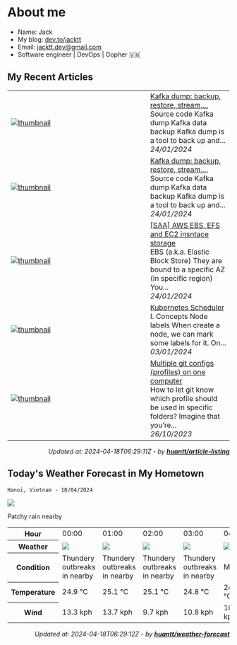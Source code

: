 # About me

- Name: Jack
- My blog: [dev.to/jacktt](https://dev.to/jacktt)
- Email: [jacktt.dev@gmail.com](mailto:jacktt.dev@gmail.com)
- Software engineer | DevOps | Gopher 🇻🇳

## My Recent Articles

<table>
        <tr>
            <td width="300px">
                <a href="https://dev.to/jacktt/kafka-dump-backup-restore-stream-40ai">
                    <img src="https://dynamic-thumbnail-dev-to.vercel.app/article/1740436/thumbnail?t=2024-04-18%2006%3a29%3a11.010495212%20%2b0000%20UTC%20m%3d%2b0.028013386" alt="thumbnail">
                </a>
            </td>
            <td>
                <a href="https://dev.to/jacktt/kafka-dump-backup-restore-stream-40ai">Kafka dump: backup, restore, stream,...</a>
                <div>Source code   Kafka dump           Kafka data backup   Kafka dump is a tool to back up and...</div>
                <div><i>24/01/2024</i></div>
            </td>
        </tr>
        <tr>
            <td width="300px">
                <a href="https://dev.to/jacktt/kafka-dump-backup-restore-stream-22hf">
                    <img src="https://dynamic-thumbnail-dev-to.vercel.app/article/1740117/thumbnail?t=2024-04-18%2006%3a29%3a11.010495212%20%2b0000%20UTC%20m%3d%2b0.028013386" alt="thumbnail">
                </a>
            </td>
            <td>
                <a href="https://dev.to/jacktt/kafka-dump-backup-restore-stream-22hf">Kafka dump: backup, restore, stream,...</a>
                <div>Source code   Kafka dump           Kafka data backup   Kafka dump is a tool to back up and...</div>
                <div><i>24/01/2024</i></div>
            </td>
        </tr>
        <tr>
            <td width="300px">
                <a href="https://dev.to/jacktt/saa-aws-storage-types-1noo">
                    <img src="https://dynamic-thumbnail-dev-to.vercel.app/article/1739612/thumbnail?t=2024-04-18%2006%3a29%3a11.010495212%20%2b0000%20UTC%20m%3d%2b0.028013386" alt="thumbnail">
                </a>
            </td>
            <td>
                <a href="https://dev.to/jacktt/saa-aws-storage-types-1noo">[SAA] AWS EBS, EFS and EC2 insntace storage</a>
                <div>EBS (a.k.a. Elastic Block Store)    They are bound to a specific AZ (in specific region) You...</div>
                <div><i>24/01/2024</i></div>
            </td>
        </tr>
        <tr>
            <td width="300px">
                <a href="https://dev.to/jacktt/kubernetes-scheduler-129i">
                    <img src="https://dynamic-thumbnail-dev-to.vercel.app/article/1715409/thumbnail?t=2024-04-18%2006%3a29%3a11.010495212%20%2b0000%20UTC%20m%3d%2b0.028013386" alt="thumbnail">
                </a>
            </td>
            <td>
                <a href="https://dev.to/jacktt/kubernetes-scheduler-129i">Kubernetes Scheduler</a>
                <div>I. Concepts            Node labels   When create a node, we can mark some labels for it. On...</div>
                <div><i>03/01/2024</i></div>
            </td>
        </tr>
        <tr>
            <td width="300px">
                <a href="https://dev.to/jacktt/multiple-git-configs-profiles-on-one-computer-2ik">
                    <img src="https://dynamic-thumbnail-dev-to.vercel.app/article/1646687/thumbnail?t=2024-04-18%2006%3a29%3a11.010495212%20%2b0000%20UTC%20m%3d%2b0.028013386" alt="thumbnail">
                </a>
            </td>
            <td>
                <a href="https://dev.to/jacktt/multiple-git-configs-profiles-on-one-computer-2ik">Multiple git configs (profiles) on one computer</a>
                <div>How to let git know which profile should be used in specific folders?   Imagine that you’re...</div>
                <div><i>26/10/2023</i></div>
            </td>
        </tr>
</table>

<div align="right">

*Updated at: 2024-04-18T06:29:11Z - by **[huantt/article-listing](https://github.com/huantt/article-listing)***

</div>


## Today's Weather Forecast in My Hometown



`Hanoi, Vietnam - 18/04/2024`

<img src="https://cdn.weatherapi.com/weather/64x64/day/176.png"/>

Patchy rain nearby


<table>
    <tr>
        <th>Hour</th>
        <td>00:00</td><td>01:00</td><td>02:00</td><td>03:00</td><td>04:00</td><td>05:00</td><td>06:00</td><td>07:00</td><td>08:00</td><td>09:00</td><td>10:00</td><td>11:00</td><td>12:00</td><td>13:00</td><td>14:00</td><td>15:00</td><td>16:00</td><td>17:00</td><td>18:00</td><td>19:00</td><td>20:00</td><td>21:00</td><td>22:00</td><td>23:00</td>
    </tr>
    <tr>
        <th>Weather</th>
        <td><img src="https://cdn.weatherapi.com/weather/64x64/night/200.png"></img></td><td><img src="https://cdn.weatherapi.com/weather/64x64/night/200.png"></img></td><td><img src="https://cdn.weatherapi.com/weather/64x64/night/200.png"></img></td><td><img src="https://cdn.weatherapi.com/weather/64x64/night/200.png"></img></td><td><img src="https://cdn.weatherapi.com/weather/64x64/night/143.png"></img></td><td><img src="https://cdn.weatherapi.com/weather/64x64/night/143.png"></img></td><td><img src="https://cdn.weatherapi.com/weather/64x64/day/143.png"></img></td><td><img src="https://cdn.weatherapi.com/weather/64x64/day/200.png"></img></td><td><img src="https://cdn.weatherapi.com/weather/64x64/day/200.png"></img></td><td><img src="https://cdn.weatherapi.com/weather/64x64/day/200.png"></img></td><td><img src="https://cdn.weatherapi.com/weather/64x64/day/200.png"></img></td><td><img src="https://cdn.weatherapi.com/weather/64x64/day/266.png"></img></td><td><img src="https://cdn.weatherapi.com/weather/64x64/day/353.png"></img></td><td><img src="https://cdn.weatherapi.com/weather/64x64/day/113.png"></img></td><td><img src="https://cdn.weatherapi.com/weather/64x64/day/200.png"></img></td><td><img src="https://cdn.weatherapi.com/weather/64x64/day/200.png"></img></td><td><img src="https://cdn.weatherapi.com/weather/64x64/day/200.png"></img></td><td><img src="https://cdn.weatherapi.com/weather/64x64/day/200.png"></img></td><td><img src="https://cdn.weatherapi.com/weather/64x64/day/113.png"></img></td><td><img src="https://cdn.weatherapi.com/weather/64x64/night/113.png"></img></td><td><img src="https://cdn.weatherapi.com/weather/64x64/night/116.png"></img></td><td><img src="https://cdn.weatherapi.com/weather/64x64/night/119.png"></img></td><td><img src="https://cdn.weatherapi.com/weather/64x64/night/122.png"></img></td><td><img src="https://cdn.weatherapi.com/weather/64x64/night/176.png"></img></td>
    </tr>
    <tr>
        <th>Condition</th>
        <td width="200px">Thundery outbreaks in nearby</td><td width="200px">Thundery outbreaks in nearby</td><td width="200px">Thundery outbreaks in nearby</td><td width="200px">Thundery outbreaks in nearby</td><td width="200px">Mist</td><td width="200px">Mist</td><td width="200px">Mist</td><td width="200px">Thundery outbreaks in nearby</td><td width="200px">Thundery outbreaks in nearby</td><td width="200px">Thundery outbreaks in nearby</td><td width="200px">Thundery outbreaks in nearby</td><td width="200px">Light drizzle</td><td width="200px">Light rain shower</td><td width="200px">Sunny</td><td width="200px">Thundery outbreaks in nearby</td><td width="200px">Thundery outbreaks in nearby</td><td width="200px">Thundery outbreaks in nearby</td><td width="200px">Thundery outbreaks in nearby</td><td width="200px">Sunny</td><td width="200px">Clear </td><td width="200px">Partly Cloudy </td><td width="200px">Cloudy </td><td width="200px">Overcast </td><td width="200px">Patchy rain nearby</td>
    </tr>
    <tr>
        <th>Temperature</th>
        <td>24.9 °C</td><td>25.1 °C</td><td>25.1 °C</td><td>24.8 °C</td><td>24.4 °C</td><td>24.1 °C</td><td>24.2 °C</td><td>25.6 °C</td><td>26.6 °C</td><td>27.2 °C</td><td>28.4 °C</td><td>29.3 °C</td><td>30 °C</td><td>31 °C</td><td>30 °C</td><td>30.2 °C</td><td>29.8 °C</td><td>28.2 °C</td><td>27.1 °C</td><td>26 °C</td><td>25.8 °C</td><td>25.4 °C</td><td>24.8 °C</td><td>25 °C</td>
    </tr>
    <tr>
        <th>Wind</th>
        <td>13.3 kph</td><td>13.7 kph</td><td>9.7 kph</td><td>10.8 kph</td><td>10.1 kph</td><td>7.9 kph</td><td>5.4 kph</td><td>8.3 kph</td><td>11.5 kph</td><td>13 kph</td><td>12.6 kph</td><td>13.3 kph</td><td>14.4 kph</td><td>11.2 kph</td><td>20.9 kph</td><td>22.7 kph</td><td>16.6 kph</td><td>13.7 kph</td><td>21.2 kph</td><td>15.8 kph</td><td>15.8 kph</td><td>20.5 kph</td><td>17.6 kph</td><td>14 kph</td>
    </tr>
</table>


<div align="right">

*Updated at: 2024-04-18T06:29:12Z - by **[huantt/weather-forecast](https://github.com/huantt/weather-forecast)***

</div>


